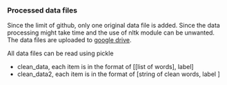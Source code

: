 ### Processed data files

Since the limit of github, only one original data file is added. Since the data processing might take time and the use 
of nltk module can be unwanted.
The data files are uploaded to [google drive](https://drive.google.com/drive/folders/0Bwz-gNlFG7V8Nnp1bERjUG9TcEE?usp=sharing).

All data files can be read using pickle
* clean_data, each item is in the format of [[list of words], label]
* clean_data2, each item is in the format of [string of clean words, label ]